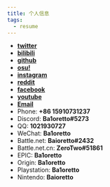 ```yaml
---
title: 个人信息
tags:
  - resume
---
```


- **[twitter](https://twitter.com/ZeroTwo08100166)**
- **[bilibili](https://space.bilibili.com/361996128)**
- **[github](https://github.com/Ba1oretto)**
- **[osu!](https://osu.ppy.sh/users/18794761)**
- **[instagram](https://www.instagram.com/baioretto_w/)**
- **[reddit](https://www.reddit.com/user/Ba1oretto)**
- **[facebook](https://www.facebook.com/profile.php?id=100029532212638)**
- **[youtube](https://www.youtube.com/channel/UC_Gaj5YRUTnJ6aqrX5KEAIA)**
- **[Email](mailto:1021930727@qq.com)**
- Phone: **+86 15910731237**
- Discord: **Ba1oretto#5273**
- QQ: **1021930727**
- WeChat: **Ba1oretto**
- Battle.net: **Baioretto#2432**
- Battle.net.cn: **ZeroTwo#51861**
- EPIC: **Ba1oretto**
- Origin: **Ba1oretto**
- Playstation: **Ba1oretto**
- Nintendo: **Baioretto**
